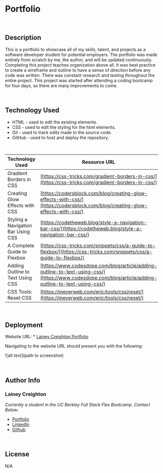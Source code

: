 # Portfolio

<br>

## Description

This is a portfolio to showcase all of my skills, talent, and projects as a software developer student for potential employers. The portfolio was made entirely from scratch by me, the author, and will be updated continuously. Completing this project teaches organization above all. It was best practice to create a wireframe and outline to have a sense of direction before any code was written. There was constant research and testing throughout the entire project. This project was started after attending a coding bootcamp for four days, so there are many improvements to come. 

<br>

## Technology Used

- HTML - used to edit the existing elements.
- CSS - used to edit the styling for the html elements.
- Git - used to track edits made to the source code.
- GitHub - used to host and deploy the repository.

<br>

| Technology Used         | Resource URL           | 
| ------------- |-------------| 
| Gradient Borders in CSS   | [https://css-tricks.com/gradient-borders-in-css/](https://css-tricks.com/gradient-borders-in-css/) | 
| Creating Glow Effects with CSS    | [https://codersblock.com/blog/creating-glow-effects-with-css/](https://codersblock.com/blog/creating-glow-effects-with-css/)      |   
| Styling a Navigation Bar Using CSS | [https://codetheweb.blog/style-a-navigation-bar-css/](https://codetheweb.blog/style-a-navigation-bar-css/)     |    
| A Complete Guide to Flexbox   | [https://css-tricks.com/snippets/css/a-guide-to-flexbox/](https://css-tricks.com/snippets/css/a-guide-to-flexbox/) | 
| Adding Outline to Text Using CSS   | [https://www.codesdope.com/blog/article/adding-outline-to-text-using-css/](https://www.codesdope.com/blog/article/adding-outline-to-text-using-css/) | 
| CSS Tools: Reset CSS   | [https://meyerweb.com/eric/tools/css/reset/](https://meyerweb.com/eric/tools/css/reset/) | 
<br>

## Deployment

Website URL: * [Lainey Creighton Portfolio](https://laineycreighton.github.io/portfolio/)

Navigating to the website URL should present you with the following:

![alt text](path to screenshot)
  
  <br>

## Author Info

### Lainey Creighton

*Currently a student in the UC Berkley Full Stack Flex Bootcamp. Contact Below:* 

* [Portfolio](https://laineycreighton.github.io/portfolio/)
* [LinkedIn](https://www.linkedin.com/in/lainey-creighton/)
* [Github](https://github.com/laineycreighton)

<br>

## License

N/A
